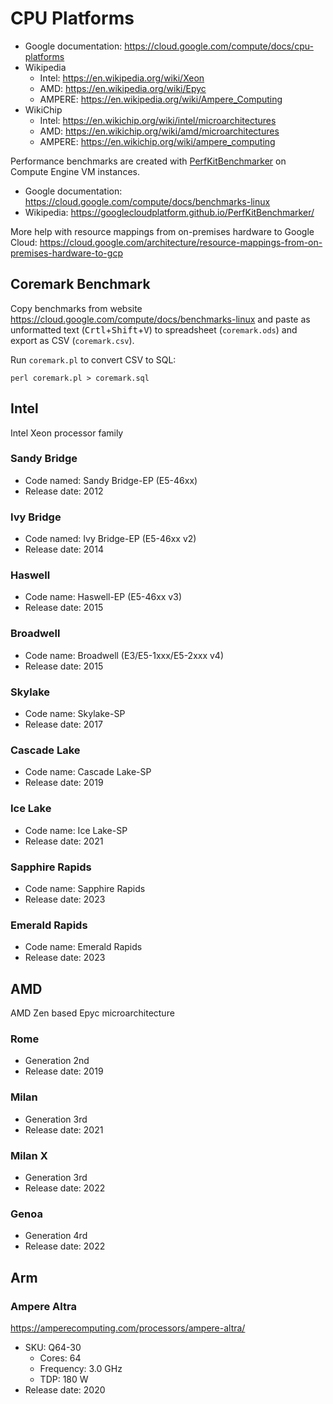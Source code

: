 # CPU Platforms

* Google documentation: <https://cloud.google.com/compute/docs/cpu-platforms>
* Wikipedia
	* Intel: <https://en.wikipedia.org/wiki/Xeon>
	* AMD: <https://en.wikipedia.org/wiki/Epyc>
	* AMPERE: <https://en.wikipedia.org/wiki/Ampere_Computing>
* WikiChip
	* Intel: <https://en.wikichip.org/wiki/intel/microarchitectures>
	* AMD: <https://en.wikichip.org/wiki/amd/microarchitectures>
	* AMPERE: <https://en.wikichip.org/wiki/ampere_computing>

Performance benchmarks are created with [PerfKitBenchmarker](https://github.com/GoogleCloudPlatform/PerfKitBenchmarker) on Compute Engine VM instances.

* Google documentation: <https://cloud.google.com/compute/docs/benchmarks-linux>
* Wikipedia: <https://googlecloudplatform.github.io/PerfKitBenchmarker/>

More help with resource mappings from on-premises hardware to Google Cloud: <https://cloud.google.com/architecture/resource-mappings-from-on-premises-hardware-to-gcp>

## Coremark Benchmark

Copy benchmarks from website <https://cloud.google.com/compute/docs/benchmarks-linux> and paste as unformatted text (<kbd>Crtl</kbd>+<kbd>Shift</kbd>+<kbd>V</kbd>) to spreadsheet (`coremark.ods`) and export as CSV (`coremark.csv`).

Run `coremark.pl` to convert CSV to SQL:
```shell
perl coremark.pl > coremark.sql
```

## Intel

Intel Xeon processor family

### Sandy Bridge

* Code named: Sandy Bridge-EP (E5-46xx)
* Release date: 2012

### Ivy Bridge

* Code named: Ivy Bridge-EP (E5-46xx v2)
* Release date: 2014

### Haswell

* Code name: Haswell-EP (E5-46xx v3)
* Release date: 2015

### Broadwell

* Code name: Broadwell (E3/E5-1xxx/E5-2xxx v4)
* Release date: 2015

### Skylake

* Code name: Skylake-SP
* Release date: 2017

### Cascade Lake

* Code name: Cascade Lake-SP
* Release date: 2019

### Ice Lake

* Code name: Ice Lake-SP
* Release date: 2021

### Sapphire Rapids

* Code name: Sapphire Rapids
* Release date: 2023

### Emerald Rapids

* Code name: Emerald Rapids
* Release date: 2023

## AMD

AMD Zen based Epyc microarchitecture

### Rome

* Generation 2nd
* Release date: 2019

### Milan

* Generation 3rd
* Release date: 2021

### Milan X

* Generation 3rd
* Release date: 2022

### Genoa

* Generation 4rd
* Release date: 2022

## Arm

### Ampere Altra

<https://amperecomputing.com/processors/ampere-altra/>

* SKU: Q64-30
	* Cores: 64
	* Frequency: 3.0 GHz
	* TDP: 180 W
* Release date: 2020